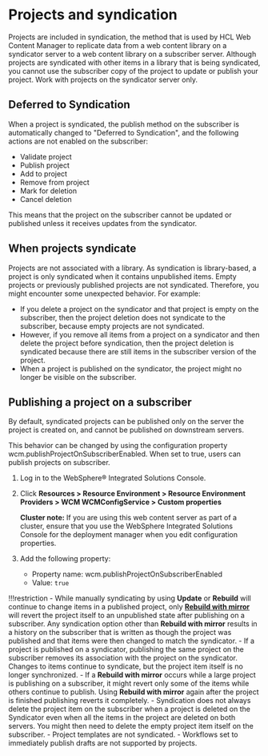 # Projects and syndication

Projects are included in syndication, the method that is used by HCL Web Content Manager to replicate data from a web content library on a syndicator server to a web content library on a subscriber server. Although projects are syndicated with other items in a library that is being syndicated, you cannot use the subscriber copy of the project to update or publish your project. Work with projects on the syndicator server only.

## Deferred to Syndication

When a project is syndicated, the publish method on the subscriber is automatically changed to "Deferred to Syndication", and the following actions are not enabled on the subscriber:

-   Validate project
-   Publish project
-   Add to project
-   Remove from project
-   Mark for deletion
-   Cancel deletion

This means that the project on the subscriber cannot be updated or published unless it receives updates from the syndicator.

## When projects syndicate

Projects are not associated with a library. As syndication is library-based, a project is only syndicated when it contains unpublished items. Empty projects or previously published projects are not syndicated. Therefore, you might encounter some unexpected behavior. For example:

-   If you delete a project on the syndicator and that project is empty on the subscriber, then the project deletion does not syndicate to the subscriber, because empty projects are not syndicated.
-   However, if you remove all items from a project on a syndicator and then delete the project before syndication, then the project deletion is syndicated because there are still items in the subscriber version of the project.
-   When a project is published on the syndicator, the project might no longer be visible on the subscriber.

## Publishing a project on a subscriber

By default, syndicated projects can be published only on the server the project is created on, and cannot be published on downstream servers.

This behavior can be changed by using the configuration property wcm.publishProjectOnSubscriberEnabled. When set to true, users can publish projects on subscriber.

1.  Log in to the WebSphere® Integrated Solutions Console.
2.  Click **Resources > Resource Environment > Resource Environment Providers > WCM WCMConfigService > Custom properties**

    **Cluster note:** If you are using this web content server as part of a cluster, ensure that you use the WebSphere Integrated Solutions Console for the deployment manager when you edit configuration properties.

3.  Add the following property:
    -   Property name: wcm.publishProjectOnSubscriberEnabled
    -   Value: `true`

!!!restriction
    -   While manually syndicating by using **Update** or **Rebuild** will continue to change items in a published project, only [**Rebuild with mirror**](../../wcm_content_delivery/syndication/manage_synd_subs/wcm_syndication_manual.md) will revert the project itself to an unpublished state after publishing on a subscriber. Any syndication option other than **Rebuild with mirror** results in a history on the subscriber that is written as though the project was published and that items were then changed to match the syndicator.
    -   If a project is published on a syndicator, publishing the same project on the subscriber removes its association with the project on the syndicator. Changes to items continue to syndicate, but the project item itself is no longer synchronized.
    -   If a **Rebuild with mirror** occurs while a large project is publishing on a subscriber, it might revert only some of the items while others continue to publish. Using **Rebuild with mirror** again after the project is finished publishing reverts it completely.
    -   Syndication does not always delete the project item on the subscriber when a project is deleted on the Syndicator even when all the items in the project are deleted on both servers. You might then need to delete the empty project item itself on the subscriber.
    -   Project templates are not syndicated.
    -   Workflows set to immediately publish drafts are not supported by projects.


